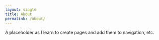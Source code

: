 ```yaml
---
layout: single
title: About
permalink: /about/
---
```


A placeholder as I learn to create pages and add them to navigation, etc.
